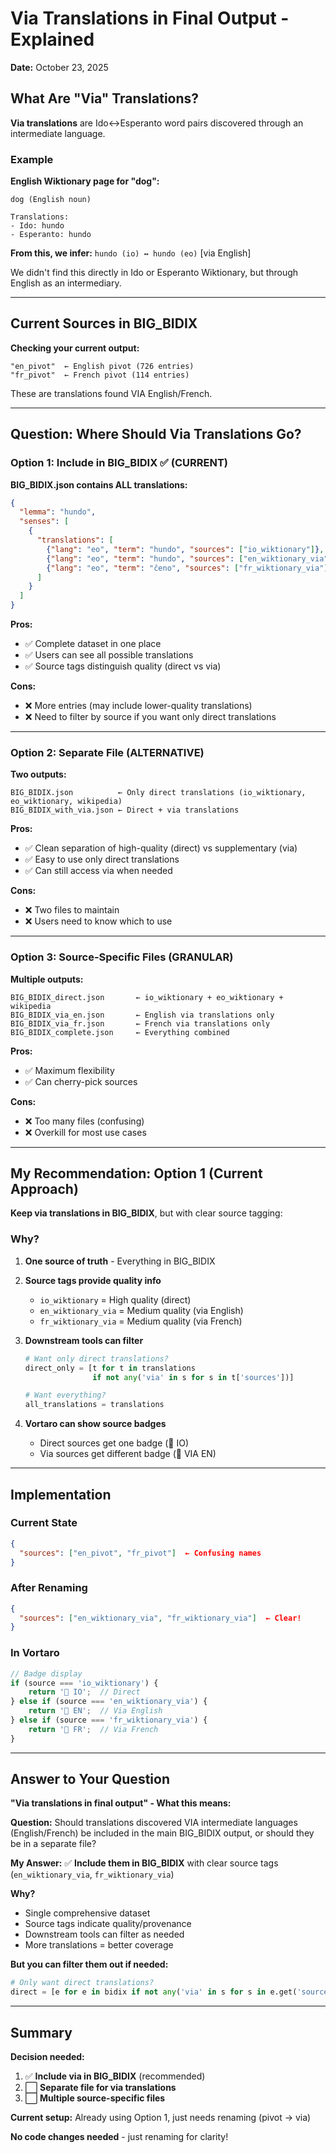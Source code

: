 # Via Translations in Final Output - Explained
**Date:** October 23, 2025

## What Are "Via" Translations?

**Via translations** are Ido↔Esperanto word pairs discovered through an intermediate language.

### Example

**English Wiktionary page for "dog":**
```
dog (English noun)

Translations:
- Ido: hundo
- Esperanto: hundo
```

**From this, we infer:** `hundo (io) ↔ hundo (eo)` [via English]

We didn't find this directly in Ido or Esperanto Wiktionary, but through English as an intermediary.

---

## Current Sources in BIG_BIDIX

**Checking your current output:**
```
"en_pivot"  ← English pivot (726 entries)
"fr_pivot"  ← French pivot (114 entries)
```

These are translations found VIA English/French.

---

## Question: Where Should Via Translations Go?

### Option 1: Include in BIG_BIDIX ✅ (CURRENT)

**BIG_BIDIX.json contains ALL translations:**
```json
{
  "lemma": "hundo",
  "senses": [
    {
      "translations": [
        {"lang": "eo", "term": "hundo", "sources": ["io_wiktionary"]},
        {"lang": "eo", "term": "hundo", "sources": ["en_wiktionary_via"]},
        {"lang": "eo", "term": "ĉeno", "sources": ["fr_wiktionary_via"]}
      ]
    }
  ]
}
```

**Pros:**
- ✅ Complete dataset in one place
- ✅ Users can see all possible translations
- ✅ Source tags distinguish quality (direct vs via)

**Cons:**
- ❌ More entries (may include lower-quality translations)
- ❌ Need to filter by source if you want only direct translations

---

### Option 2: Separate File (ALTERNATIVE)

**Two outputs:**
```
BIG_BIDIX.json          ← Only direct translations (io_wiktionary, eo_wiktionary, wikipedia)
BIG_BIDIX_with_via.json ← Direct + via translations
```

**Pros:**
- ✅ Clean separation of high-quality (direct) vs supplementary (via)
- ✅ Easy to use only direct translations
- ✅ Can still access via when needed

**Cons:**
- ❌ Two files to maintain
- ❌ Users need to know which to use

---

### Option 3: Source-Specific Files (GRANULAR)

**Multiple outputs:**
```
BIG_BIDIX_direct.json       ← io_wiktionary + eo_wiktionary + wikipedia
BIG_BIDIX_via_en.json       ← English via translations only
BIG_BIDIX_via_fr.json       ← French via translations only
BIG_BIDIX_complete.json     ← Everything combined
```

**Pros:**
- ✅ Maximum flexibility
- ✅ Can cherry-pick sources

**Cons:**
- ❌ Too many files (confusing)
- ❌ Overkill for most use cases

---

## My Recommendation: Option 1 (Current Approach)

**Keep via translations in BIG_BIDIX**, but with clear source tagging:

### Why?

1. **One source of truth** - Everything in BIG_BIDIX
2. **Source tags provide quality info**
   - `io_wiktionary` = High quality (direct)
   - `en_wiktionary_via` = Medium quality (via English)
   - `fr_wiktionary_via` = Medium quality (via French)

3. **Downstream tools can filter**
   ```python
   # Want only direct translations?
   direct_only = [t for t in translations 
                  if not any('via' in s for s in t['sources'])]
   
   # Want everything?
   all_translations = translations
   ```

4. **Vortaro can show source badges**
   - Direct sources get one badge (📕 IO)
   - Via sources get different badge (🔀 VIA EN)

---

## Implementation

### Current State
```json
{
  "sources": ["en_pivot", "fr_pivot"]  ← Confusing names
}
```

### After Renaming
```json
{
  "sources": ["en_wiktionary_via", "fr_wiktionary_via"]  ← Clear!
}
```

### In Vortaro
```javascript
// Badge display
if (source === 'io_wiktionary') {
    return '📕 IO';  // Direct
} else if (source === 'en_wiktionary_via') {
    return '🔀 EN';  // Via English
} else if (source === 'fr_wiktionary_via') {
    return '🔀 FR';  // Via French
}
```

---

## Answer to Your Question

**"Via translations in final output" - What this means:**

**Question:** Should translations discovered VIA intermediate languages (English/French) be included in the main BIG_BIDIX output, or should they be in a separate file?

**My Answer:** 
✅ **Include them in BIG_BIDIX** with clear source tags (`en_wiktionary_via`, `fr_wiktionary_via`)

**Why?**
- Single comprehensive dataset
- Source tags indicate quality/provenance
- Downstream tools can filter as needed
- More translations = better coverage

**But you can filter them out if needed:**
```python
# Only want direct translations?
direct = [e for e in bidix if not any('via' in s for s in e.get('sources', []))]
```

---

## Summary

**Decision needed:**
1. ✅ **Include via in BIG_BIDIX** (recommended)
2. ⬜ **Separate file for via translations**
3. ⬜ **Multiple source-specific files**

**Current setup:** Already using Option 1, just needs renaming (pivot → via)

**No code changes needed** - just renaming for clarity!

